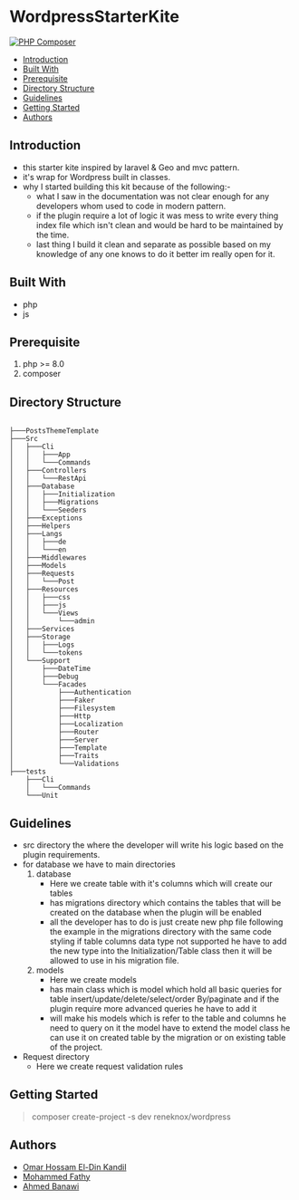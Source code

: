 # WordpressStarterKite

[![PHP Composer](https://github.com/OmarHossamEldin/wordpress-starter-kit/actions/workflows/php.yml/badge.svg?branch=master)](https://github.com/OmarHossamEldin/wordpress-starter-kit/actions/workflows/php.yml)
- [Introduction](#introduction)
- [Built With](#built-with)
- [Prerequisite](#prerequisite)
- [Directory Structure](#directory-structure)
- [Guidelines](#guidelines)
- [Getting Started](#getting-started)
- [Authors](#authors)

## Introduction

- this starter kite inspired by laravel & Geo and mvc pattern.
- it's wrap for Wordpress built in classes.
- why I started building this kit because of the following:-
  - what I saw in the documentation was not clear enough for any developers whom used to code in modern pattern.
  - if the plugin require a lot of logic it was mess to write every thing index file which isn't clean and would be hard to be maintained by the time.
  - last thing I build it clean and separate as possible based on my knowledge of any one knows to do it better im really open for it.

## Built With

- php
- js

## Prerequisite

1. php >= 8.0
1. composer

## Directory Structure

```

├───PostsThemeTemplate
├───Src
│   ├───Cli
│   │   ├───App
│   │   └───Commands
│   ├───Controllers
│   │   └───RestApi
│   ├───Database
│   │   ├───Initialization
│   │   ├───Migrations
│   │   └───Seeders
│   ├───Exceptions
│   ├───Helpers
│   ├───Langs
│   │   ├───de
│   │   └───en
│   ├───Middlewares
│   ├───Models
│   ├───Requests
│   │   └───Post
│   ├───Resources
│   │   ├───css
│   │   ├───js
│   │   └───Views
│   │       └───admin
│   ├───Services
│   ├───Storage
│   │   ├───Logs
│   │   └───tokens
│   └───Support
│       ├───DateTime
│       ├───Debug
│       └───Facades
│           ├───Authentication
│           ├───Faker
│           ├───Filesystem
│           ├───Http
│           ├───Localization
│           ├───Router
│           ├───Server
│           ├───Template
│           ├───Traits
│           └───Validations
├───tests
    ├───Cli
    │   └───Commands
    └───Unit
```

## Guidelines

- src directory the where the developer will write his logic based on the plugin requirements.
- for database we have to main directories
  1. database
     - Here we create table with it's columns which will create our tables
     - has migrations directory which contains the tables that will be created on the database when the plugin will be enabled
     - all the developer has to do is just create new php file following the example in the migrations directory with the same code styling if table columns data type not supported he have to add the new type into the Initialization/Table class
       then it will be allowed to use in his migration file.
  2. models
     - Here we create models
     - has main class which is model which hold all basic queries for table insert/update/delete/select/order By/paginate and if the plugin require more advanced queries he have to add it
     - will make his models which is refer to the table and columns he need to query on it the model have to extend the model class he can use it on created table by the migration or on existing table of the project.
- Request directory
  - Here we create request validation rules

## Getting Started

> composer create-project -s dev reneknox/wordpress

## Authors

- [Omar Hossam El-Din Kandil](https://github.com/omarhossameldin/)
- [Mohammed Fathy](https://github.com/dev-fathy)
- [Ahmed Banawi](https://github.com/Ahmed-banawi)
